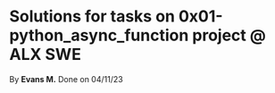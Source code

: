 # Solutions for tasks on 0x01-python_async_function project @ ALX SWE
By **Evans M.** 
Done on 04/11/23

